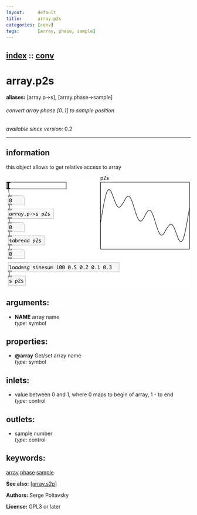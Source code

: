```yaml
---
layout:     default
title:      array.p2s
categories: [conv]
tags:       [array, phase, sample]
---
```

[index](index.html) :: [conv](category_conv.html)
---

# array.p2s
**aliases:** [array.p-&gt;s], [array.phase-&gt;sample]


###### convert array phase [0..1] to sample position

*available since version:* 0.2

---


## information
this object allows to get relative access to array


[![example](../examples/img/array.p2s.jpg)](../examples/pd/array.p2s.pd)



## arguments:

* **NAME**
array name<br>
_type:_ symbol<br>





## properties:

* **@array** 
Get/set array name<br>
_type:_ symbol<br>



## inlets:

* value between 0 and 1, where 0 maps to begin of array, 1 - to end<br>
_type:_ control



## outlets:

* sample number<br>
_type:_ control



## keywords:

[array](keywords/array.html)
[phase](keywords/phase.html)
[sample](keywords/sample.html)



**See also:**
[\[array.s2p\]](array.s2p.html)




**Authors:** Serge Poltavsky




**License:** GPL3 or later





